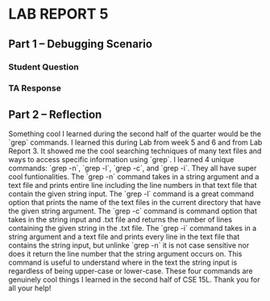<h1>LAB REPORT 5</h1>
<h2>Part 1 – Debugging Scenario</h2>
<h3>Student Question</h3>

<h3>TA Response</h3>
<h2>Part 2 – Reflection</h2>
Something cool I learned during the second half of the quarter would be the `grep` commands. I learned this during Lab from week 5 and 6 and from Lab Report 3. It showed me the cool searching techniques of many text files and ways to access specific information using `grep`.
I learned 4 unique commands: `grep -n`, `grep -l`, `grep -c`, and `grep -i`. They all have super cool funtionalities.
The `grep -n` command takes in a string argument and a text file and prints entire line including the line numbers in that text file that contain the given string input.
The `grep -l` command is a great command option that prints the name of the text files in the current directory that have the given string argument.
The `grep -c` command is command option that takes in the string input and .txt file and returns the number of lines containing the given string in the .txt file. 
The `grep -i` command takes in a string argument and a text file and prints every line in the text file that contains the string input, but unlinke `grep -n` it is not case sensitive nor does it return the line number that the string argument occurs on. This command is useful to understand where in the text the string input is regardless of being upper-case or lower-case. These four commands are genuinely cool things I learned in the second half of CSE 15L. Thank you for all your help!
